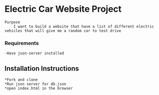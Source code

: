 # Electric Car Website Project 
    Purpose
        I want to build a website that have a list of different electric vehicles that will give me a random car to test drive 
        
### Requirements
    -Have json-server installed

## Installation Instructions
    *Fork and clone
    *Run json server for db.json
    *open index.html in the browser

